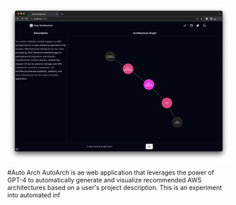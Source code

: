 ![alt text](https://github.com/jrgood01/AutoArch/blob/main/screenshot.png)

#Auto Arch
AutoArch is ae web application that leverages the power of GPT-4 to automatically generate and visualize recommended AWS architectures based on a user's project description. This is an experiment into automated inf
